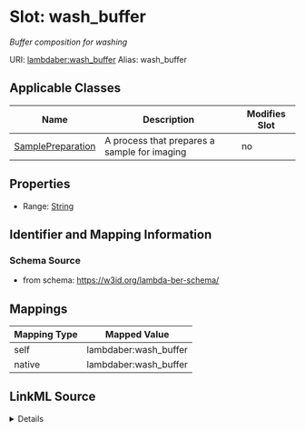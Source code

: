 

# Slot: wash_buffer 


_Buffer composition for washing_





URI: [lambdaber:wash_buffer](https://w3id.org/lambda-ber-schema/wash_buffer)
Alias: wash_buffer

<!-- no inheritance hierarchy -->





## Applicable Classes

| Name | Description | Modifies Slot |
| --- | --- | --- |
| [SamplePreparation](SamplePreparation.md) | A process that prepares a sample for imaging |  no  |






## Properties

* Range: [String](String.md)




## Identifier and Mapping Information






### Schema Source


* from schema: https://w3id.org/lambda-ber-schema/




## Mappings

| Mapping Type | Mapped Value |
| ---  | ---  |
| self | lambdaber:wash_buffer |
| native | lambdaber:wash_buffer |




## LinkML Source

<details>
```yaml
name: wash_buffer
description: Buffer composition for washing
from_schema: https://w3id.org/lambda-ber-schema/
rank: 1000
alias: wash_buffer
owner: SamplePreparation
domain_of:
- SamplePreparation
range: string

```
</details>